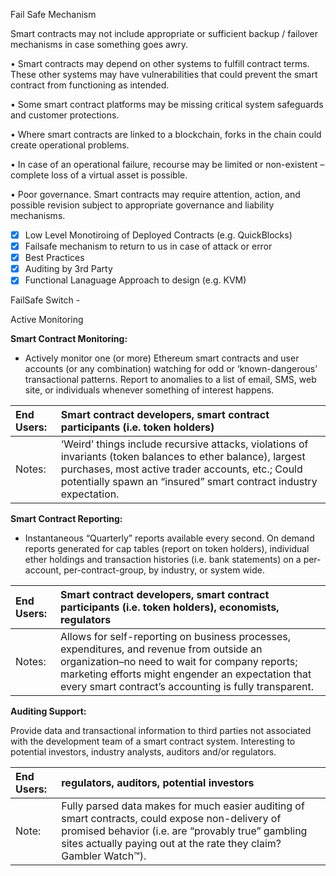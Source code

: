 Fail Safe Mechanism 





Smart contracts may not include appropriate or sufficient backup / failover mechanisms in case something goes awry. 

• Smart contracts may depend on other systems to fulfill contract terms. These other systems may have vulnerabilities that could prevent the smart contract from functioning as intended. 

• Some smart contract platforms may be missing critical system safeguards and customer protections. 

• Where smart contracts are linked to a blockchain, forks in the chain could create operational problems. 

• In case of an operational failure, recourse may be limited or non-existent – complete loss of a virtual asset is possible. 

• Poor governance. Smart contracts may require attention, action, and possible revision subject to appropriate governance and liability mechanisms.



* [x] Low Level Monotiroing of Deployed Contracts \(e.g. QuickBlocks\)
* [x] Failsafe mechanism to return to us in case of attack or error 
* [x] Best Practices 
* [x] Auditing by 3rd Party
* [x] Functional Lanaguage Approach to design \(e.g. KVM\)

FailSafe Switch - 



Active Monitoring 



**Smart Contract Monitoring:**

* Actively monitor one \(or more\) Ethereum smart contracts and user accounts \(or any combination\) watching for odd or ‘known-dangerous’ transactional patterns. Report to anomalies to a list of email, SMS, web site, or individuals whenever something of interest happens.

| End Users: | Smart contract developers, smart contract participants \(i.e. token holders\) |
| :--- | :--- |
| Notes: | ‘Weird’ things include recursive attacks, violations of invariants \(token balances to ether balance\), largest purchases, most active trader accounts, etc.; Could potentially spawn an “insured” smart contract industry expectation. |



**Smart Contract Reporting:**

* Instantaneous “Quarterly” reports available every second. On demand reports generated for cap tables \(report on token holders\), individual ether holdings and transaction histories \(i.e. bank statements\) on a per-account, per-contract-group, by industry, or system wide.

| End Users: | Smart contract developers, smart contract participants \(i.e. token holders\), economists, regulators |
| :--- | :--- |
| Notes: | Allows for self-reporting on business processes, expenditures, and revenue from outside an organization–no need to wait for company reports; marketing efforts might engender an expectation that every smart contract’s accounting is fully transparent. |



**Auditing Support:**

Provide data and transactional information to third parties not associated with the development team of a smart contract system. Interesting to potential investors, industry analysts, auditors and/or regulators.

| End Users: | regulators, auditors, potential investors |
| :--- | :--- |
| Note: | Fully parsed data makes for much easier auditing of smart contracts, could expose non-delivery of promised behavior \(i.e. are “provably true” gambling sites actually paying out at the rate they claim? Gambler Watch™\). |



